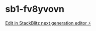 # sb1-fv8yvovn

[Edit in StackBlitz next generation editor ⚡️](https://stackblitz.com/~/github.com/bakoww/sb1-fv8yvovn)